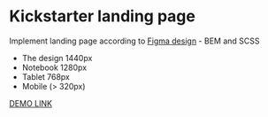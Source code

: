 # Kickstarter landing page

Implement landing page according to [Figma design](https://www.figma.com/file/5jdcVOv7NiA0l0HGfqEyHC/%E2%84%9611-(kickstarter)-(Copy)?node-id=0%3A1) - BEM and SCSS
- The design 1440px
- Notebook 1280px
- Tablet 768px
- Mobile (> 320px)

[DEMO LINK](https://alieksieienkoandriy.github.io/Kickstarter-landing/)
